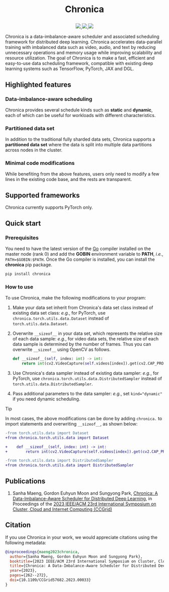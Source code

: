 <h1><p align="center">Chronica</p></h1>

<p align="center">
  <a href="https://pypi.org/project/chronica/">
    <img src="https://img.shields.io/pypi/v/chronica?logo=pypi&logoColor=white">
  </a>
  <a href="https://pkg.go.dev/github.com/9rum/chronica">
    <img src="https://pkg.go.dev/badge/github.com/9rum/chronica.svg">
  </a>
  <a href="https://github.com/9rum/chronica/blob/master/LICENSE">
    <img src="https://img.shields.io/pypi/l/chronica?logo=apache">
  </a>
</p>

Chronica is a data-imbalance-aware scheduler and associated scheduling framework for distributed deep learning.
Chronica accelerates data-parallel training with imbalanced data such as video, audio, and text by reducing unnecessary operations and memory usage while improving scalability and resource utilization.
The goal of Chronica is to make a fast, efficient and easy-to-use data scheduling framework, compatible with existing deep learning systems such as TensorFlow, PyTorch, JAX and DGL.

## Highlighted features

### Data-imbalance-aware scheduling

Chronica provides several schedule kinds such as **static** and **dynamic**, each of which can be useful for workloads with different characteristics.

### Partitioned data set

In addition to the traditional fully sharded data sets, Chronica supports a **partitioned data set** where the data is split into multiple data partitions across nodes in the cluster.

### Minimal code modifications

While benefiting from the above features, users only need to modify a few lines in the existing code base, and the rests are transparent.

## Supported frameworks

Chronica currently supports PyTorch only.

## Quick start

### Prerequisites

You need to have the latest version of the [Go](https://go.dev/) compiler installed on the master node (rank 0) and add the **GOBIN** environment variable to **PATH**, *i.e.*, ``PATH=$GOBIN:$PATH``.
Once the Go compiler is installed, you can install the **chronica** pip package.

```sh
pip install chronica
```

### How to use

To use Chronica, make the following modifications to your program:

1. Make your data set inherit from Chronica's data set class instead of existing data set class:
   *e.g.*, for PyTorch, use ``chronica.torch.utils.data.Dataset`` instead of ``torch.utils.data.Dataset``.

1. Overwrite ``__sizeof__`` in your data set, which represents the relative size of each data sample:
   *e.g.*, for video data sets, the relative size of each data sample is determined by the number of frames.
   Thus you can overwrite ``__sizeof__`` using OpenCV as follows.

   ```python
   def __sizeof__(self, index: int) -> int:
       return int(cv2.VideoCapture(self.videos[index]).get(cv2.CAP_PROP_FRAME_COUNT))
   ```

1. Use Chronica's data sampler instead of existing data sampler:
   *e.g.*, for PyTorch, use ``chronica.torch.utils.data.DistributedSampler`` instead of ``torch.utils.data.DistributedSampler``.

1. Pass additional parameters to the data sampler:
   *e.g.*, set ``kind="dynamic"`` if you need dynamic scheduling.

> [!TIP]
> In most cases, the above modifications can be done by adding ``chronica.`` to import statements and overwriting ``__sizeof__``, as shown below:

```diff
-from torch.utils.data import Dataset
+from chronica.torch.utils.data import Dataset

+    def __sizeof__(self, index: int) -> int:
+        return int(cv2.VideoCapture(self.videos[index]).get(cv2.CAP_PROP_FRAME_COUNT))

-from torch.utils.data import DistributedSampler
+from chronica.torch.utils.data import DistributedSampler
```

## Publications

1. Sanha Maeng, Gordon Euhyun Moon and Sungyong Park, [Chronica: A Data-Imbalance-Aware Scheduler for Distributed Deep Learning](https://ieeexplore.ieee.org/document/10171495), in Proceedings of the [2023 IEEE/ACM 23rd International Symposium on Cluster, Cloud and Internet Computing (CCGrid)](https://ccgrid2023.iisc.ac.in/)

## Citation

If you use Chronica in your work, we would appreciate citations using the following metadata:

```bibtex
@inproceedings{maeng2023chronica,
  author={Sanha Maeng, Gordon Euhyun Moon and Sungyong Park},
  booktitle={2023 IEEE/ACM 23rd International Symposium on Cluster, Cloud and Internet Computing (CCGrid)},
  title={Chronica: A Data-Imbalance-Aware Scheduler for Distributed Deep Learning},
  year={2023},
  pages={262--272},
  doi={10.1109/CCGrid57682.2023.00033}
}
```
